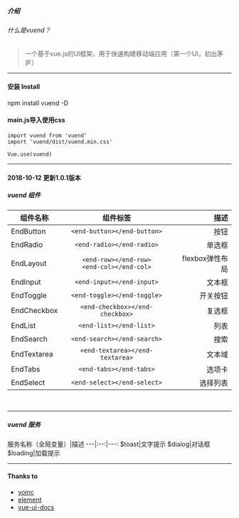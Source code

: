 ##### 介绍
###### 什么是vuend？
> 一个基于vue.js的UI框架，用于快速构建移动端应用（第一个UI，初出茅庐）  
*****

#### 安装 Install
npm install vuend -D

#### main.js导入使用css

``` javascriptimport Vue from 'vue'
import vuend from 'vuend'
import 'vuend/dist/vuend.min.css'

Vue.use(vuend)
```

*****

#### 2018-10-12 更新1.0.1版本
##### vuend 组件

组件名称|组件标签|描述
---|:--:|---:
EndButton|`<end-button></end-button>`|按钮
EndRadio|`<end-radio></end-radio>`|单选框
EndLayout|`<end-row></end-row>`<br />`<end-col></end-col>`|flexbox弹性布局
EndInput|`<end-input></end-input>`|文本框
EndToggle|`<end-toggle></end-toggle>`|开关按钮
EndCheckbox|`<end-checkbox></end-checkbox>`|复选框
EndList|`<end-list></end-list>`|列表
EndSearch|`<end-search></end-search>`|搜索
EndTextarea|`<end-textarea></end-textarea>`|文本域
EndTabs|`<end-tabs></end-tabs>`|选项卡
EndSelect|`<end-select></end-select>`|选择列表
<br />

*****
##### vuend 服务

服务名称（全局变量）|描述
---|:--:|---:
$toast|文字提示
$dialog|对话框
$loading|加载提示
****

#### Thanks to
- [voinc](https://github.com/wangdahoo/vonic)
- [element](https://github.com/ElemeFE/element)
- [vue-ui-docs](https://github.com/kitorv/vue-ui-docs)
